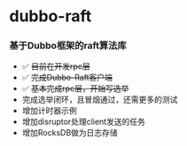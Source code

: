 # dubbo-raft

### 基于Dubbo框架的raft算法库

- ✅ ~~目前在开发rpc层~~
- ✅ ~~完成Dubbo-Raft客户端~~
- ✅ ~~基本完成rpc层，开始写选举~~
- 完成选举闭环，且冒烟通过，还需更多的测试
- 增加计时器示例
- 增加disruptor处理client发送的任务
- 增加RocksDB做为日志存储
